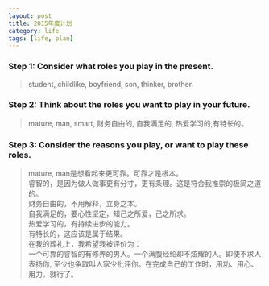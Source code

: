 ```yaml
---
layout: post
title: 2015年度计划
category: life
tags: [life, plan]
---
```

###  Step 1: Consider what roles you play in the present. 
> student, childlike, boyfriend, son, thinker, brother.

###  Step 2: Think about the roles you want to play in your future.
> mature, man, smart, 财务自由的, 自我满足的, 热爱学习的,有特长的。

###  Step 3: Consider the reasons you play, or want to play these roles.
> mature, man是想看起来更可靠。可靠才是根本。<br>
睿智的，是因为做人做事更有分寸，更有条理。这是符合我推崇的极简之道的。<br>
财务自由的，不用解释，立身之本。<br>
自我满足的，要心性坚定，知己之所爱，己之所求。<br>
热爱学习的，有持续进步的能力。<br>
有特长的，这应该是属于结果。<br>
在我的葬礼上，我希望我被评价为：<br>
一个可靠的睿智的有修养的男人。一个满腹经纶却不炫耀的人。即使不求人表扬你,
至少也争取叫人家少批评你。在完成自己的工作时，用功、用心、用力，就行了。<br>
